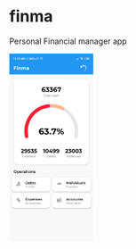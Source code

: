 # finma
Personal Financial manager app

<img src="./readme_files/home.jpeg" height="30%" width="30%"/>
